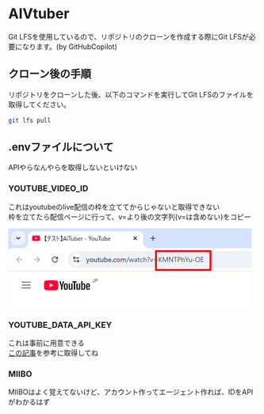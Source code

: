 # AIVtuber

Git LFSを使用しているので、リポジトリのクローンを作成する際にGit LFSが必要になります。(by GitHubCopilot)

## クローン後の手順

リポジトリをクローンした後、以下のコマンドを実行してGit LFSのファイルを取得してください。

```bash
git lfs pull
```

## .envファイルについて

APIやらなんやらを取得しないといけない

### YOUTUBE_VIDEO_ID

これはyoutubeのlive配信の枠を立ててからじゃないと取得できない  
枠を立てたら配信ページに行って、v=より後の文字列(v=は含めない)をコピー

![YOUTUBE_VIDEO_ID](./素材/YOUTUBE_VIDEO_ID.png)

### YOUTUBE_DATA_API_KEY

これは事前に用意できる  
[この記事](https://qiita.com/shinkai_/items/10a400c25de270cb02e4)を参考に取得してね

### MIIBO

MIIBOはよく覚えてないけど、アカウント作ってエージェント作れば、IDをAPIがわかるはず